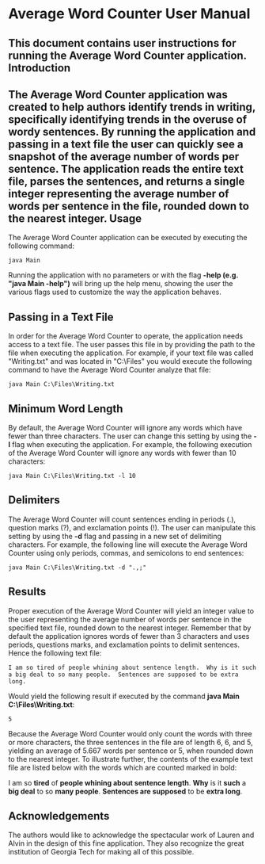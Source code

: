 Average Word Counter User Manual
================================
This document contains user instructions for running the Average Word Counter application.  
Introduction
------------
The Average Word Counter application was created to help authors identify trends in writing, specifically identifying trends in the overuse of wordy sentences.  By running the application and passing in a text file the user can quickly see a snapshot of the average number of words per sentence.  The application reads the entire text file, parses the sentences, and returns a single integer representing the average number of words per sentence in the file, rounded down to the nearest integer.
Usage
-----------
The Average Word Counter application can be executed by executing the following command:

    java Main

Running the application with no parameters or with the flag **-help (e.g. "java Main -help")** will bring up the help menu, showing the user the various flags used to customize the way the application behaves.

Passing in a Text File
-----------------------
In order for the Average Word Counter to operate, the application needs access to a text file.  The user passes this file in by providing the path to the file when executing the application.  For example, if your  text file was called "Writing.txt" and was located in "C:\Files" you would execute the following command to have the Average Word Counter analyze that file:

    java Main C:\Files\Writing.txt
    
Minimum Word Length
-------------------
By default, the Average Word Counter will ignore any words which have fewer than three characters.  The user can change this setting by using the **-l** flag when executing the application.  For example, the following execution of the Average Word Counter will ignore any words with fewer than 10 characters:

    java Main C:\Files\Writing.txt -l 10
  
Delimiters
----------
The Average Word Counter will count sentences ending in periods (.), question marks (?), and exclamation points (!).  The user can manipulate this setting by using the **-d** flag and passing in a new set of delimiting characters.  For example, the following line will execute the Average Word Counter using only periods, commas, and semicolons to end sentences:

    java Main C:\Files\Writing.txt -d ".,;"
    
Results
-------
Proper execution of the Average Word Counter will yield an integer value to the user representing the average number of words per sentence in the specified text file, rounded down to the nearest integer.  Remember that by default the application ignores words of fewer than 3 characters and uses periods, questions marks, and exclamation points to delimit sentences.  Hence the following text file:

    I am so tired of people whining about sentence length.  Why is it such a big deal to so many people.  Sentences are supposed to be extra long.
    
Would yield the following result if executed by the command **java Main C:\Files\Writing.txt**:

    5
    
Because the Average Word Counter would only count the words with three or more characters, the three sentences in the file are of length 6, 6, and 5, yielding an average of 5.667 words per sentence or 5, when rounded down to the nearest integer.  To illustrate further, the contents of the example text file are listed below with the words which are counted marked in bold:

I am so **tired** of **people whining about sentence length**.  **Why** is it **such** a **big deal** to so **many people**.  **Sentences are supposed** to be **extra long**.

Acknowledgements
----------------
The authors would like to acknowledge the spectacular work of Lauren and Alvin in the design of this fine application.  They also recognize the great institution of Georgia Tech for making all of this possible.
